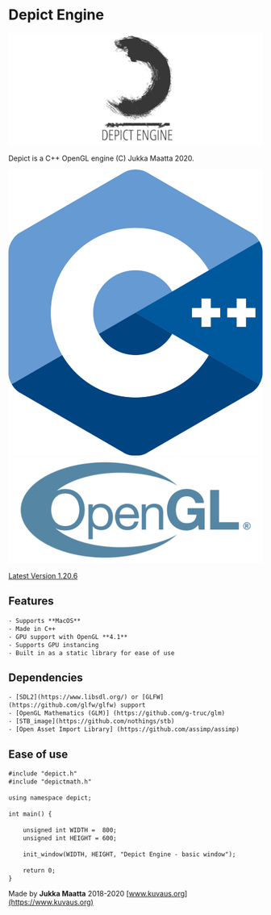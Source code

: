# Depict Engine 
![Depict](/logo/logo.png)

Depict is a  C++ OpenGL engine (C) Jukka Maatta 2020.

![c++](/logo/cpp.png) ![OpenGL](/logo/opengl.svg)

[Latest Version 1.20.6](https://github.com/jsmaatta/DepictEngine)

Features
--------
	- Supports **MacOS**
	- Made in C++
	- GPU support with OpenGL **4.1**
	- Supports GPU instancing
	- Built in as a static library for ease of use
	
Dependencies
------------
	- [SDL2](https://www.libsdl.org/) or [GLFW](https://github.com/glfw/glfw) support
	- [OpenGL Mathematics (GLM)] (https://github.com/g-truc/glm)
	- [STB_image](https://github.com/nothings/stb)
	- [Open Asset Import Library] (https://github.com/assimp/assimp)
	
Ease of use
-----------

```
#include "depict.h"
#include "depictmath.h"

using namespace depict;

int main() {
	
    unsigned int WIDTH =  800;
    unsigned int HEIGHT = 600;
    
    init_window(WIDTH, HEIGHT, "Depict Engine - basic window");
    
    return 0;
} 
```

Made by  **Jukka Maatta** 2018-2020
[www.kuvaus.org](https://www.kuvaus.org)
